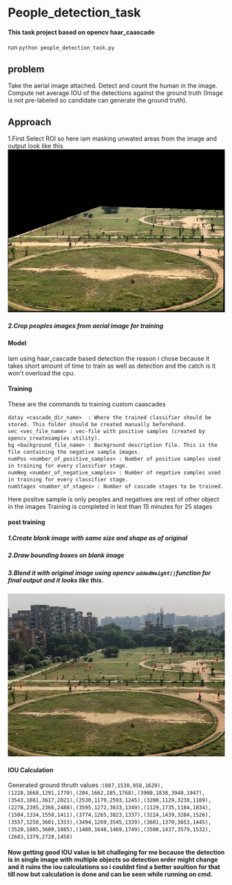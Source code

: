 # People_detection_task

#### This task project based on opencv haar_caascade
run `python people_detection_task.py`

## problem
Take the aerial image attached. Detect and count the human in the image.
Compute net average IOU of the detections against the ground truth (Image
is not pre-labeled so candidate can generate the ground truth).

## Approach
 1.First Select ROI so here iam masking unwated areas from the image and output look like this
![alt text](https://github.com/aswinr22/People_detection_task/blob/main/cropped.png)


##### 2.Crop peoples images from aerial image for training

#### Model
Iam using haar_cascade based detection the reason i chose because it takes short amount of time to train as well as detection and the catch is it won't overload the cpu.

#### Training 
These are the commands to training custom caascades

```
datay <cascade_dir_name>  : Where the trained classifier should be stored. This folder should be created manually beforehand.
vec <vec_file_name> : vec-file with positive samples (created by opencv_createsamples utility).
bg <background_file_name> : Background description file. This is the file containing the negative sample images.
numPos <number_of_positive_samples> : Number of positive samples used in training for every classifier stage.
numNeg <number_of_negative_samples> : Number of negative samples used in training for every classifier stage.
numStages <number_of_stages> : Number of cascade stages to be trained.
```
Here positve sample is only peoples and negatives are rest of other object in the images
Training is completed in lest than 15 minutes for 25 stages

#### post training
##### 1.Create blank image with same size and shape as of original 
##### 2.Draw bounding boxes on blank image 
##### 3.Blend it with original image using opencv `addedWeight()`function for final output and it looks like this.
![alt text](https://github.com/aswinr22/People_detection_task/blob/main/detection.png)

#### IOU Calculation
Generated ground thruth values :`(887,1530,958,1629),(1228,1668,1291,1770),(204,1662,285,1768),(3900,1838,3948,1947),(3543,1881,3617,2021),(2530,1179,2593,1245),(3200,1129,3238,1189),(2278,2395,2366,2488),(3595,1272,3633,1349),(1129,1735,1184,1834),(1504,1334,1558,1411),(3774,1265,3823,1337),(3224,1439,3284,1526),(3557,1258,3601,1333),(3494,1269,3545,1339),(3601,1370,3653,1445),(3520,1805,3600,1885),(1400,1648,1469,1749),(3500,1437,3579,1532),(2683,1379,2728,1458)`

#### Now getting good IOU value is bit challeging for me because the detection is in single image with multiple objects so detection order might change and it ruins the iou calculations so i couldnt find a better soultion for that till now but calculation is done and can be seen while running on cmd. 
